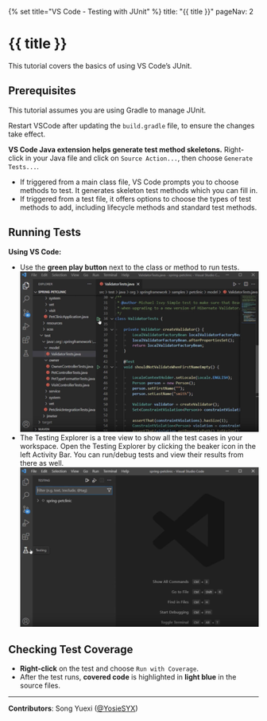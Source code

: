 {% set title="VS Code - Testing with JUnit" %}
<frontmatter>
  title: "{{ title }}"
  pageNav: 2
</frontmatter>

<include src="vscode.md#wip-warning" />

# {{ title }}

This tutorial covers the basics of using VS Code’s JUnit.

<!-- ======================================================== -->

## Prerequisites

<include src="vscCreatingNewJavaProject.md#vsc-java-prereq" />

<include src="junit.md#junit-use-gradle" />

This tutorial assumes you are using Gradle to manage JUnit.

<!-- ======================================================== -->

<include src="junit.md#add-junit-to-gradle" />

<box type="tip" seamless>

Restart VSCode after updating the `build.gradle` file, to ensure the changes take effect.
</box>

<!-- ======================================================== -->

<include src="junit.md#junit-conventions" />

<!-- ======================================================== -->

<include src="junit.md#first-unit-test" />

<box type="tip" seamless>

**VS Code Java extension helps generate test method skeletons.** Right-click in your Java file and click on `Source Action...`, then choose `Generate Tests...`.

* If triggered from a main class file, VS Code prompts you to choose methods to test. It generates skeleton test methods which you can fill in.
* If triggered from a test file, it offers options to choose the types of test methods to add, including lifecycle methods and standard test methods.
</box>

<!-- ======================================================== -->

## Running Tests

****Using VS Code:****

* Use the **green play button** next to the class or method to run tests.
  ![VS Code Run Tests](images/vscJUnit/vscRunTest.png)
* The Testing Explorer is a tree view to show all the test cases in your workspace.
   Open the Testing Explorer by clicking the beaker icon in the left Activity Bar. You can run/debug tests and view their results from there as well.
   ![VS Code Testing Explorer](images/vscJUnit/vscTestingExplorer.png)

<!-- ======================================================== -->

## Checking Test Coverage

* **Right-click** on the test and choose `Run with Coverage`.
* After the test runs, **covered code** is highlighted in **light blue** in the source files.

<!-- ======================================================== -->

<include src="junit.md#useful-test-cases" />

<!-- ======================================================== -->

---

**Contributors**: Song Yuexi ([@YosieSYX](https://github.com/YosieSYX))

